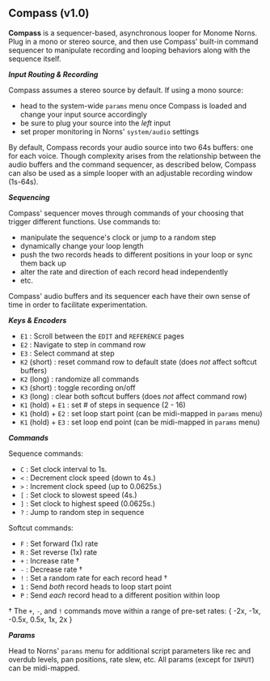 ## Compass (v1.0)

__Compass__ is a sequencer-based, asynchronous looper for Monome Norns. Plug in a mono or stereo source, and then use Compass' built-in command sequencer to manipulate recording and looping behaviors along with the sequence itself. 

__*Input Routing & Recording*__

Compass assumes a stereo source by default. If using a mono source:

- head to the system-wide `params` menu once Compass is loaded and change your input source accordingly
- be sure to plug your source into the _left_ input
- set proper monitoring in Norns' `system/audio` settings

By default, Compass records your audio source into two 64s buffers: one for each voice. Though complexity arises from the relationship between the audio buffers and the command sequencer, as described below, Compass can also be used as a simple looper with an adjustable recording window (1s-64s).  

__*Sequencing*__

Compass' sequencer moves through commands of your choosing that trigger different functions. Use commands to:

- manipulate the sequence's clock or jump to a random step
- dynamically change your loop length
- push the two records heads to different positions in your loop or sync them back up
- alter the rate and direction of each record head independently
- etc.

Compass' audio buffers and its sequencer each have their own sense of time in order to facilitate experimentation.

__*Keys & Encoders*__

- `E1` : Scroll between the `EDIT` and `REFERENCE` pages
- `E2` : Navigate to step in command row
- `E3` : Select command at step
- `K2` (short) : reset command row to default state (does *not* affect softcut buffers)
- `K2` (long) : randomize all commands
- `K3` (short) : toggle recording on/off
- `K3` (long) : clear both softcut buffers (does *not* affect command row)
- `K1` (hold) + `E1` : set # of steps in sequence (2 - 16)
- `K1` (hold) + `E2` : set loop start point (can be midi-mapped in `params` menu)
- `K1` (hold) + `E3` : set loop end point (can be midi-mapped in `params` menu)

__*Commands*__

Sequence commands:

- `C` : Set clock interval to 1s. 
- `<` : Decrement clock speed (down to 4s.)
- `>` : Increment clock speed (up to 0.0625s.)
- `[` : Set clock to slowest speed (4s.)
- `]` : Set clock to highest speed (0.0625s.)
- `?` : Jump to random step in sequence

Softcut commands: 

- `F` : Set forward (1x) rate 
- `R` : Set reverse (1x) rate 
- `+` : Increase rate †
- `-` : Decrease rate †
- `!` : Set a random rate for each record head †
- `1` : Send _both_ record heads to loop start point
- `P` : Send _each_ record head to a different position within loop

† The `+`, `-`, and `!` commands move within a range of pre-set rates: { -2x, -1x, -0.5x, 0.5x, 1x, 2x }

__*Params*__

Head to Norns' `params` menu for additional script parameters like rec and overdub levels, pan positions, rate slew, etc. All params (except for `INPUT`) can be midi-mapped. 
